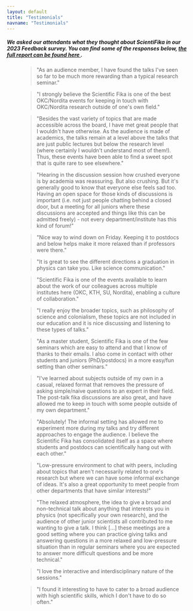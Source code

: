 ```yaml
---
layout: default
title: "Testimonials"
navname: "Testimonials"
---
```

<h5 class="mb-5">
We asked our attendants what they thought about ScientiFika in our 2023 Feedback survey.
You can find some of the responses below, <a target="_blank" href="https://docs.google.com/document/d/1PZBmBTGhUsXfazL44iGe_oQ1sGvNiQYBPensLQEiD2E/edit">the full report can be found here <i class="bi bi-file-earmark-text"></i></a>.
</h5>

<figure class="text-end mb-5">
  <blockquote class="blockquote fst-italic">
    <p>
"As an audience member, I have found the talks I've seen 
so far to be much more rewarding than a typical research seminar."
    </p>
  </blockquote>
</figure>
<figure class="mb-5 text-end">
  <blockquote class="blockquote fst-italic">
    <p>
    "I strongly believe the Scientific Fika is one of the best OKC/Nordita events for keeping 
in touch with OKC/Nordita research outside of one's own field."
    </p>
  </blockquote>
</figure>

<figure class="mb-5 text-end">
  <blockquote class="blockquote fst-italic">
    <p>
"Besides the vast variety of topics that are made accessible across the board, I have met great people that I wouldn't have otherwise. As the audience is made of academics, the talks remain at a level above the talks that are just public lectures but below the research level (where certainly I wouldn't understand most of them!). Thus, these events have been able to find a sweet spot that is quite rare to see elsewhere."
    </p>
  </blockquote>
</figure>

<figure class="mb-5 text-end">
  <blockquote class="blockquote fst-italic">
    <p>
"Hearing in the discussion session how crushed everyone is by academia was reassuring. But also crushing. But it's generally good to know that everyone else feels sad too. Having an open space for those kinds of discussions is important (i.e. not just people chatting behind a closed door, but a meeting for all juniors where these discussions are accepted and things like this can be admitted freely) - not every department/institute has this kind of forum!"
    </p>
  </blockquote>
</figure>

<figure class="mb-5 text-end">
  <blockquote class="blockquote fst-italic">
    <p>
"Nice way to wind down on Friday. Keeping it to postdocs and below helps make it more relaxed than if professors were there."
    </p>
  </blockquote>
</figure>

<figure class="mb-5 text-end">
  <blockquote class="blockquote fst-italic">
    <p>
"It is great to see the different directions a graduation in physics can take you. Like science communication."
    </p>
  </blockquote>
</figure>

<figure class="mb-5 text-end">
  <blockquote class="blockquote fst-italic">
    <p>
"Scientific Fika is one of the events available to learn about the work of our colleagues across multiple institutes here (OKC, KTH, SU, Nordita), enabling a culture of collaboration."
    </p>
  </blockquote>
</figure>

<figure class="mb-5 text-end">
  <blockquote class="blockquote fst-italic">
    <p>
"I really enjoy the broader topics, such as philosophy of science and colonialism, these topics are not included in our education and it is nice discussing and listening to these types of talks."
    </p>
  </blockquote>
</figure>

<figure class="mb-5 text-end">
  <blockquote class="blockquote fst-italic">
    <p>
"As a master student, Scientific Fika is one of the few seminars which are easy to attend and that I know of thanks to their emails. I also come in contact with other students and juniors (PhD/postdocs) in a more easy/fun setting than other seminars."
    </p>
  </blockquote>
</figure>

<figure class="mb-5 text-end">
  <blockquote class="blockquote fst-italic">
    <p>
"I've learned about subjects outside of my own in a casual, relaxed format that removes the pressure of asking simple/naive questions to an expert in their field. The post-talk fika discussions are also great, and have allowed me to keep in touch with some people outside of my own department."
    </p>
  </blockquote>
</figure>

<figure class="mb-5 text-end">
  <blockquote class="blockquote fst-italic">
    <p>
"Absolutely! The informal setting has allowed me to experiment more during my talks and try different approaches to engage the audience. I believe the Scientific Fika has consolidated itself as a space where students and postdocs can scientifically hang out with each other."
    </p>
  </blockquote>
</figure>

<figure class="mb-5 text-end">
  <blockquote class="blockquote fst-italic">
    <p>
"Low-pressure environment to chat with peers, including about topics that aren't necessarily related to one's research but where we can have some informal exchange of ideas. It's also a great opportunity to meet people from other departments that have similar interests!"
    </p>
  </blockquote>
</figure>

<figure class="text-end mb-5">
  <blockquote class="blockquote fst-italic">
    <p>
"The relaxed atmosphere, the idea to give a broad and non-technical talk about anything that interests you in physics (not specifically your own research), and the audience of other junior scientists all contributed to me wanting to give a talk. I think [...] these meetings are a good setting where you can practice giving talks and answering questions in a more relaxed and low-pressure situation than in regular seminars where you are expected to answer more difficult questions and be more technical."
    </p>
  </blockquote>
</figure>

<figure class="text-end mb-5">
  <blockquote class="blockquote fst-italic">
    <p>
"I love the interactive and interdisciplinary nature of the sessions."
    </p>
  </blockquote>
</figure>

<figure class="text-end mb-5">
  <blockquote class="blockquote fst-italic">
    <p>
"I found it interesting to have to cater to a broad audience with high scientific skills, which I don't have to do so often."
    </p>
  </blockquote>
</figure>

